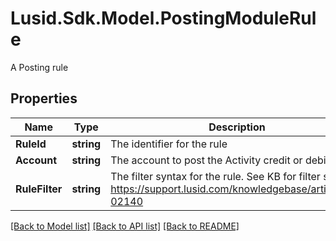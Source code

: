 # Lusid.Sdk.Model.PostingModuleRule
A Posting rule

## Properties

Name | Type | Description | Notes
------------ | ------------- | ------------- | -------------
**RuleId** | **string** | The identifier for the rule | 
**Account** | **string** | The account to post the Activity credit or debit to | 
**RuleFilter** | **string** | The filter syntax for the rule. See KB for filter syntax https://support.lusid.com/knowledgebase/article/KA-02140 | 

[[Back to Model list]](../README.md#documentation-for-models) [[Back to API list]](../README.md#documentation-for-api-endpoints) [[Back to README]](../README.md)


